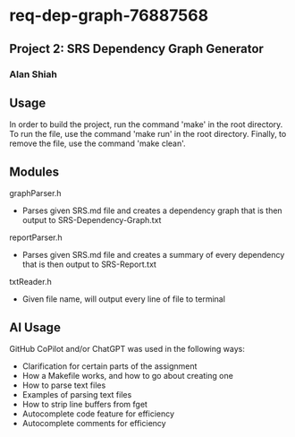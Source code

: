 # req-dep-graph-76887568
## Project 2: SRS Dependency Graph Generator
### Alan Shiah

## Usage
In order to build the project, run the command 'make' in the root directory. To run the file, use the command
'make run' in the root directory. Finally, to remove the file, use the command 'make clean'.

## Modules
graphParser.h
- Parses given SRS.md file and creates a dependency graph that is then output to SRS-Dependency-Graph.txt

reportParser.h
- Parses given SRS.md file and creates a summary of every dependency that is then output to SRS-Report.txt

txtReader.h
- Given file name, will output every line of file to terminal

## AI Usage
GitHub CoPilot and/or ChatGPT was used in the following ways:
- Clarification for certain parts of the assignment
- How a Makefile works, and how to go about creating one
- How to parse text files
- Examples of parsing text files
- How to strip line buffers from fget
- Autocomplete code feature for efficiency
- Autocomplete comments for efficiency
